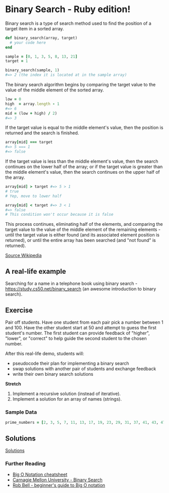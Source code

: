 # Binary Search - Ruby edition!

Binary search is a type of search method used to find the position of a target item in a sorted array.

```ruby
def binary_search(array, target)
  # your code here
end

sample = [0, 1, 3, 5, 8, 13, 21]
target = 1

binary_search(sample, 1)
#=> 2 (the index it is located at in the sample array)
```

The binary search algorithm begins by comparing the target value to the value of the middle element of the sorted array.

```ruby
low = 0
high  = array.length - 1
#=> 6
mid = (low + high) / 2)
#=> 3
```

If the target value is equal to the middle element's value, then the position is returned and the search is finished.

```ruby
array[mid] === target
#=> 5 === 1
#=> false
```

If the target value is less than the middle element's value, then the search continues on the lower half of the array; or if the target value is greater than the middle element's value, then the search continues on the upper half of the array.

```ruby
array[mid] > target #=> 5 > 1
# true
# Yep, move to lower half

array[mid] < target #=> 3 < 1
#=> false
# This condition won't occur because it is false
```

This process continues, eliminating half of the elements, and comparing the target value to the value of the middle element of the remaining elements - until the target value is either found (and its associated element position is returned), or until the entire array has been searched (and "not found" is returned).

[Source Wikipedia](https://en.wikipedia.org/wiki/Binary_search_algorithm)

## A real-life example

Searching for a name in a telephone book using binary search - https://study.cs50.net/binary_search (an awesome introduction to binary search).

## Exercise

Pair off students. Have one student from each pair pick a number between 1 and 100. Have the other student start at 50 and attempt to guess the first student's number. The first student can provide feedback of "higher", "lower", or "correct" to help guide the second student to the chosen number.

After this real-life demo, students will:
- pseudocode their plan for implementing a binary search
- swap solutions with another pair of students and exchange feedback
- write their own binary search solutions


**Stretch**

1. Implement a recursive solution (instead of iterative).
1. Implement a solution for an array of names (strings).
<!-- 1. Refactor the string search to alphabetize and capitalize first and last initials
1. Implement a solution that handles non-unique data sets. ```// no solution provided``` -->


### Sample Data

```ruby
prime_numbers = [2, 3, 5, 7, 11, 13, 17, 19, 23, 29, 31, 37, 41, 43, 47, 53, 59, 61, 67, 71, 73, 79, 83, 89, 97, 101, 103, 107, 109, 113, 127, 131, 137, 139, 149, 151, 157, 163, 167, 173, 179, 181, 191, 193, 197, 199, 211, 223, 227, 229, 233, 239, 241, 251, 257, 263, 269, 271, 277, 281, 283, 293, 307, 311, 313, 317, 331, 337, 347, 349, 353, 359, 367, 373, 379, 383, 389, 397, 401, 409, 419, 421, 431, 433, 439, 443, 449, 457, 461, 463, 467, 479, 487, 491, 499, 503, 509, 521, 523, 541]
```


## Solutions
[Solutions](https://github.com/sf-wdi-22-23/modules/blob/master/w06-ruby-on-rails/d3-drills/solutions.rb)

### Further Reading

- [Big O Notation cheatsheet](http://bigocheatsheet.com/)
- [Carnagie Mellon University - Binary Search](http://www.cs.cmu.edu/~15110-f12/Unit05PtB-handout.pdf)
- [Rob Bell - beginner's guide to Big O notation](https://rob-bell.net/2009/06/a-beginners-guide-to-big-o-notation/)

